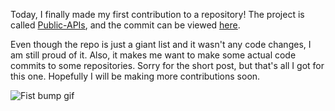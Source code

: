 Today, I finally made my first contribution to a repository! The project is called [Public-APIs](https://github.com/n0shake/Public-APIs), and the commit can be viewed [here](https://github.com/n0shake/Public-APIs/commit/fbe0e58e9e4e7f8af03cebf4c27f5a622dfef396). 

Even though the repo is just a giant list and it wasn't any code changes, I am still proud of it. Also, it makes me want to make some actual code commits to some repositories. Sorry for the short post, but that's all I got for this one. Hopefully I will be making more contributions soon.

![Fist bump gif](https://media.giphy.com/media/3ov9k9dPpDdoBvZasE/giphy.gif)

